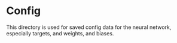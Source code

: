# Config

This directory is used for saved config data for the neural network, especially targets, and weights, and biases.
